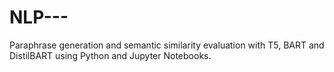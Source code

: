 # NLP---
Paraphrase generation and semantic similarity evaluation with T5, BART and DistilBART using Python and Jupyter Notebooks.
